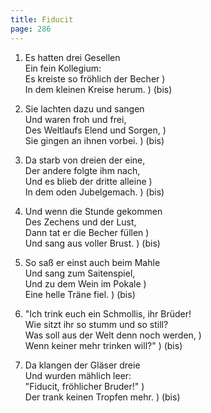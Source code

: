 ```yaml
---
title: Fiducit
page: 286
---  
```


1.  Es hatten drei Gesellen  
Ein fein Kollegium:  
Es kreiste so fröhlich der Becher  )  
In dem kleinen Kreise herum.       ) (bis)  


2. Sie lachten dazu und sangen  
Und waren froh und frei,  
Des Weltlaufs Elend und Sorgen,   )  
Sie gingen an ihnen vorbei.       ) (bis)  


3. Da starb von dreien der eine,  
Der andere folgte ihm nach,  
Und es blieb der dritte alleine )  
In dem oden Jubelgemach.        ) (bis)  


4. Und wenn die Stunde gekommen  
Des Zechens und der Lust,  
Dann tat er die Becher füllen    )  
Und sang aus voller Brust.       ) (bis)  


5. So saß er einst auch beim Mahle  
Und sang zum Saitenspiel,  
Und zu dem Wein im Pokale    )  
Eine helle Träne fiel.       ) (bis)  


6. "Ich trink euch ein Schmollis, ihr Brüder!  
Wie sitzt ihr so stumm und so still?  
Was soll aus der Welt denn noch werden, )  
Wenn keiner mehr trinken will?"         ) (bis)  


7. Da klangen der Gläser dreie  
Und wurden mählich leer:  
"Fiducit, fröhlicher Bruder!"        )  
Der trank keinen Tropfen mehr.       ) (bis)  